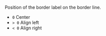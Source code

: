 Position of the border label on the border line.

- `0` Center
- `> 0` Align left
- `< 0` Align right

